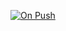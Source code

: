 [![On Push](https://github.com/wirecatllc/homepage/actions/workflows/build.yml/badge.svg?branch=master)](https://github.com/wirecatllc/homepage/actions/workflows/build.yml)